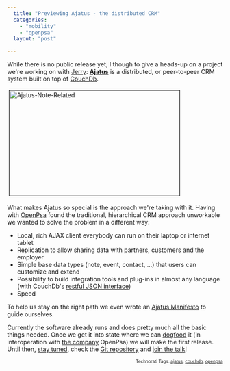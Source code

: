 ```yaml
---
  title: "Previewing Ajatus - the distributed CRM"
  categories: 
    - "mobility"
    - "openpsa"
  layout: "post"

---
```

While there is no public release yet, I though to give a heads-up on a project we're working on with <a href="http://protoblogr.net/">Jerry</a>: <strong><a href="http://www.ajatus.info/">Ajatus</a></strong> is a distributed, or peer-to-peer CRM system built on top of <a href="http://bergie.iki.fi/blog/jquery_and_couchdb-001/">CouchDb</a>.

<a href="https://d2vqpl3tx84ay5.cloudfront.net/ajatus-note-related.png"><img src="https://d2vqpl3tx84ay5.cloudfront.net/ajatus-note-related-tm.jpg" height="246" width="398" border="1" hspace="4" vspace="4" alt="Ajatus-Note-Related" /></a>

What makes Ajatus so special is the approach we're taking with it. Having with <a href="http://www.openpsa.org/">OpenPsa</a> found the traditional, hierarchical CRM approach unworkable we wanted to solve the problem in a different way:

<ul><li>Local, rich AJAX client everybody can run on their laptop or internet tablet</li><li>Replication to allow sharing data with partners, customers and the employer</li><li>Simple base data types (note, event, contact, ...) that users can customize and extend</li><li>Possibility to build integration tools and plug-ins in almost any language (with CouchDb's <a href="http://www.couchdbwiki.com/index.php?title=HTTP_REST_API" title="HTTP_REST_API">restful JSON interface</a>)</li><li>Speed</li></ul>
To help us stay on the right path we even wrote an <a href="http://www.ajatus.info/documentation/ajatus_manifesto/">Ajatus Manifesto</a> to guide ourselves.

Currently the software already runs and does pretty much all the basic things needed. Once we get it into state where we can <a href="http://en.wikipedia.org/wiki/Eating_one%27s_own_dog_food">dogfood</a> it (in interoperation with <a href="http://www.nemein.com/en/">the company</a> OpenPsa) we will make the first release. Until then, <a href="http://www.ajatus.info/news/">stay tuned</a>, check the <a href="http://repo.or.cz/w/ajatus.git">Git repository</a> and <a href="http://jaiku.com/channel/ajatus">join the talk</a>!

<p style="text-align:right;font-size:10px;">Technorati Tags: <a href="http://www.technorati.com/tag/ajatus" rel="tag">ajatus</a>, <a href="http://www.technorati.com/tag/couchdb" rel="tag">couchdb</a>, <a href="http://www.technorati.com/tag/openpsa" rel="tag">openpsa</a></p>
